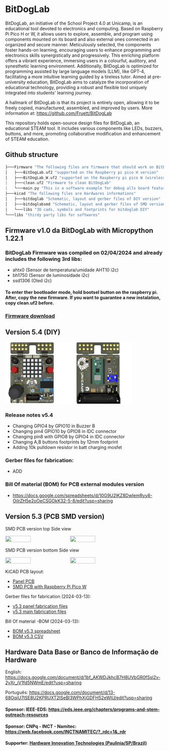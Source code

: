 # BitDogLab

BitDogLab, an initiative of the School Project 4.0 at Unicamp, is an educational tool devoted to electronics and computing. Based on Raspberry Pi Pico H or W, it allows users to explore, assemble, and program using components mounted on its board and also external ones connected in an organized and secure manner. Meticulously selected, the components foster hands-on learning, encouraging users to enhance programming and electronics skills synergistically and progressively. This enriching platform offers a vibrant experience, immersing users in a colourful, auditory, and synesthetic learning environment. Additionally, BitDogLab is optimized for programming assisted by large language models (LLM), like GPT-4, facilitating a more intuitive learning guided by a tireless tutor. Aimed at pre-university education, BitDogLab aims to catalyze the incorporation of educational technology, providing a robust and flexible tool uniquely integrated into students' learning journey.

A hallmark of BitDogLab is that its project is entirely open, allowing it to be freely copied, manufactured, assembled, and improved by users. More information at: https://github.com/Fruett/BitDogLab

This repository holds open-source design files for BitDogLab, an educational STEAM tool. It includes various components like LEDs, buzzers, buttons, and more, promoting collaborative modification and enhancement of STEAM education.

## Github structure
```C
├───Firmware "The following files are firmware that should work on BitDogLab"
│   ├───BitDogLab.uf2 "supported on the Raspberry pi pico H version"
│   ├───BitDogLab_W.uf2 "supported on the Raspberry pi pico W (wireless version)"
|   ├───clean.uf2 "Firmware to clean BitDogLab"
|   └───main.py "This is a software example for debug alls board features"
├───kicad "The following files are Hardwares informations"
│   ├───bitdoglab "Schematic, layout and gerber files of DIY version"
│   ├───bitdoglabsmd "Schematic, layout and gerber files of SMD version"
│   └───libs "3D cads, symbols and footprints for bitdoglab DIY"
└───libs "thirdy party libs for softwares"
```

## Firmware v1.0 da BitDogLab with Micropython 1.22.1
### BitDogLab Firmware was compiled on 02/04/2024 and already includes the following 3rd libs:
* ahtx0 (Sensor de temperatura/umidade AHT10 i2c)
* bh1750 (Sensor de luminosidade i2c)
* ssd1306 (Oled i2c)

#### To enter ther bootloader mode, hold bootsel button on the raspberry pi. After, copy the new firmware. If you want to guarantee a new instalation, copy clean.uf2 before.

### [Firmware download](https://github.com/Fruett/BitDogLab/tree/main/Firmware)

## Version 5.4 (DIY)

<img src="./kicad/bitdoglab/bitdoglab_f.png" width=40% height=40%><img src="./kicad/bitdoglab/bitdoglab_b.png" width=40% height=40%>

### Release notes v5.4
* Changing GPIO4 by GPIO10 in Buzzer B
* Changing pin4 GPIO10 by GPIO8 in IDC connector
* Changing pin8 with GPIO8 by GPIO4 in IDC connector
* Changing A,B buttons footprints by 12mm footprint 
* Adding 10k pulldown resistor in batt charging mosfet
### Gerber files for fabrication:
* ADD

### Bill Of material (BOM) for PCB external modules version
* https://docs.google.com/spreadsheets/d/10G9U2lKZ8DwIemRyy8-OiIrZH5e2oOeCSGOkK32-5-8/edit?usp=sharing

## Version 5.3 (PCB SMD version)

SMD PCB version top Side view

<img src="https://github.com/Fruett/BitDogLab/blob/main/kicad/bitdoglabsmd/bitdoglab_painel/bitdoglab_painel_top.jpg" width=40% height=40%>
<img src="https://github.com/Fruett/BitDogLab/blob/main/kicad/bitdoglabsmd/bitdoglab_main/bitdoglab_smd_top.jpg" width=40% height=40%>

SMD PCB version bottom Side view

<img src="https://github.com/Fruett/BitDogLab/blob/main/kicad/bitdoglabsmd/bitdoglab_painel/bitdoglab_painel_bot.jpg" width=40% height=40%>
<img src="https://github.com/Fruett/BitDogLab/blob/main/kicad/bitdoglabsmd/bitdoglab_main/bitdoglab_smd_bot.jpg" width=40% height=40%>

KiCAD PCB layout: 
* [Panel PCB](https://github.com/Fruett/BitDogLab/blob/main/kicad/bitdoglabsmd/bitdoglab_painel/bitdoglab_painel.kicad_pcb)
* [SMD PCB with Raspberry Pi Pico W](https://github.com/Fruett/BitDogLab/blob/main/kicad/bitdoglabsmd/bitdoglab_main/bitdoglab_smd.kicad_pcb)

Gerber files for fabrication (2024-03-13): 
* [v5.3 panel fabrication files](https://github.com/Fruett/BitDogLab/blob/main/kicad/bitdoglabsmd/bitdoglab_painel/bitdoglab_painel-fabrication-files.zip)
* [v5.3 main fabrication files](https://github.com/Fruett/BitDogLab/blob/main/kicad/bitdoglabsmd/bitdoglab_main/bitdoglab_smd-fabrication-files.zip)

Bill Of material -BOM (2024-03-13): 
* [BOM v5.3 spreadsheet](https://docs.google.com/spreadsheets/d/10G9U2lKZ8DwIemRyy8-OiIrZH5e2oOeCSGOkK32-5-8/edit#gid=1766402277)
* [BOM v5.3 CSV](https://github.com/Fruett/BitDogLab/blob/main/kicad/bitdoglabsmd/bitdoglab_main/bitdoglab_smd.csv)

## Hardware Data Base or Banco de Informação de Hardware
English: https://docs.google.com/document/d/1bf_AKWDJkhcB7H8UVbGR0fSsl2v-2yXr_iV1fd5NWmE/edit?usp=sharing

Português: https://docs.google.com/document/d/13-68OqiU7ISE8U2KPRUXT2ISeBl3WPhXjGDFH52eWlU/edit?usp=sharing

#### Sponsor: IEEE-EDS: https://eds.ieee.org/chapters/programs-and-stem-outreach-resources
#### Sponsor: CNPq - INCT - Namitec: https://web.facebook.com/INCTNAMITEC/?_rdc=1&_rdr
#### Supporter: [Hardware Innovation Technologies (Paulinia/SP/Brazil)](http://www.hwit.com.br/)
